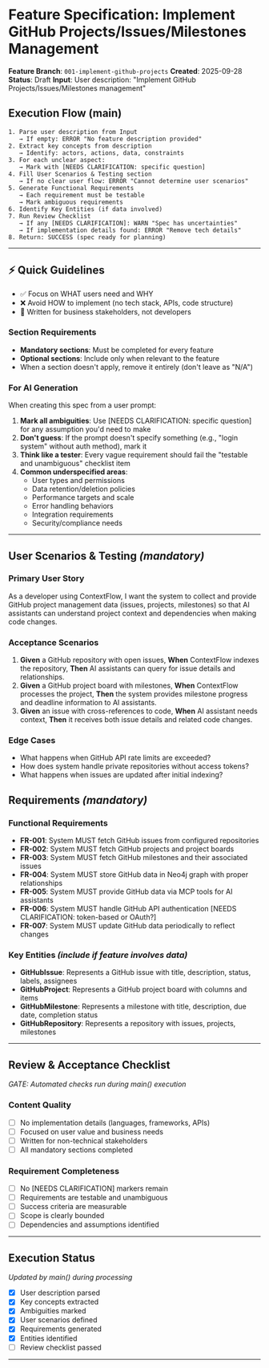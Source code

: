 # Feature Specification: Implement GitHub Projects/Issues/Milestones Management

**Feature Branch**: `001-implement-github-projects`
**Created**: 2025-09-28
**Status**: Draft
**Input**: User description: "Implement GitHub Projects/Issues/Milestones management"

## Execution Flow (main)
```
1. Parse user description from Input
   → If empty: ERROR "No feature description provided"
2. Extract key concepts from description
   → Identify: actors, actions, data, constraints
3. For each unclear aspect:
   → Mark with [NEEDS CLARIFICATION: specific question]
4. Fill User Scenarios & Testing section
   → If no clear user flow: ERROR "Cannot determine user scenarios"
5. Generate Functional Requirements
   → Each requirement must be testable
   → Mark ambiguous requirements
6. Identify Key Entities (if data involved)
7. Run Review Checklist
   → If any [NEEDS CLARIFICATION]: WARN "Spec has uncertainties"
   → If implementation details found: ERROR "Remove tech details"
8. Return: SUCCESS (spec ready for planning)
```

---

## ⚡ Quick Guidelines
- ✅ Focus on WHAT users need and WHY
- ❌ Avoid HOW to implement (no tech stack, APIs, code structure)
- 👥 Written for business stakeholders, not developers

### Section Requirements
- **Mandatory sections**: Must be completed for every feature
- **Optional sections**: Include only when relevant to the feature
- When a section doesn't apply, remove it entirely (don't leave as "N/A")

### For AI Generation
When creating this spec from a user prompt:
1. **Mark all ambiguities**: Use [NEEDS CLARIFICATION: specific question] for any assumption you'd need to make
2. **Don't guess**: If the prompt doesn't specify something (e.g., "login system" without auth method), mark it
3. **Think like a tester**: Every vague requirement should fail the "testable and unambiguous" checklist item
4. **Common underspecified areas**:
   - User types and permissions
   - Data retention/deletion policies  
   - Performance targets and scale
   - Error handling behaviors
   - Integration requirements
   - Security/compliance needs

---

## User Scenarios & Testing *(mandatory)*

### Primary User Story
As a developer using ContextFlow, I want the system to collect and provide GitHub project management data (issues, projects, milestones) so that AI assistants can understand project context and dependencies when making code changes.

### Acceptance Scenarios
1. **Given** a GitHub repository with open issues, **When** ContextFlow indexes the repository, **Then** AI assistants can query for issue details and relationships.
2. **Given** a GitHub project board with milestones, **When** ContextFlow processes the project, **Then** the system provides milestone progress and deadline information to AI assistants.
3. **Given** an issue with cross-references to code, **When** AI assistant needs context, **Then** it receives both issue details and related code changes.

### Edge Cases
- What happens when GitHub API rate limits are exceeded?
- How does system handle private repositories without access tokens?
- What happens when issues are updated after initial indexing?

## Requirements *(mandatory)*

### Functional Requirements
- **FR-001**: System MUST fetch GitHub issues from configured repositories
- **FR-002**: System MUST fetch GitHub projects and project boards
- **FR-003**: System MUST fetch GitHub milestones and their associated issues
- **FR-004**: System MUST store GitHub data in Neo4j graph with proper relationships
- **FR-005**: System MUST provide GitHub data via MCP tools for AI assistants
- **FR-006**: System MUST handle GitHub API authentication [NEEDS CLARIFICATION: token-based or OAuth?]
- **FR-007**: System MUST update GitHub data periodically to reflect changes

### Key Entities *(include if feature involves data)*
- **GitHubIssue**: Represents a GitHub issue with title, description, status, labels, assignees
- **GitHubProject**: Represents a GitHub project board with columns and items
- **GitHubMilestone**: Represents a milestone with title, description, due date, completion status
- **GitHubRepository**: Represents a repository with issues, projects, milestones

---

## Review & Acceptance Checklist
*GATE: Automated checks run during main() execution*

### Content Quality
- [ ] No implementation details (languages, frameworks, APIs)
- [ ] Focused on user value and business needs
- [ ] Written for non-technical stakeholders
- [ ] All mandatory sections completed

### Requirement Completeness
- [ ] No [NEEDS CLARIFICATION] markers remain
- [ ] Requirements are testable and unambiguous  
- [ ] Success criteria are measurable
- [ ] Scope is clearly bounded
- [ ] Dependencies and assumptions identified

---

## Execution Status
*Updated by main() during processing*

- [x] User description parsed
- [x] Key concepts extracted
- [x] Ambiguities marked
- [x] User scenarios defined
- [x] Requirements generated
- [x] Entities identified
- [ ] Review checklist passed

---
